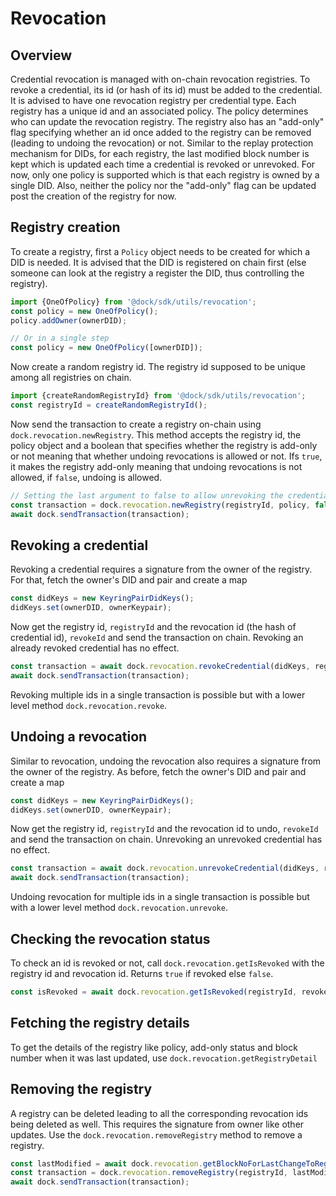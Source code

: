 # Revocation

## Overview
Credential revocation is managed with on-chain revocation registries. To revoke a credential, its id (or hash of its id) must be
added to the credential. It is advised to have one revocation registry per credential type. Each registry has a unique id and
an associated policy. The policy determines who can update the revocation registry. The registry also has an "add-only" flag specifying
whether an id once added to the registry can be removed (leading to undoing the revocation) or not.
Similar to the replay protection mechanism for DIDs, for each registry, the last modified block number is kept which is updated
each time a credential is revoked or unrevoked.
For now, only one policy is supported which is that each registry is owned by a single DID. Also, neither the policy
nor the "add-only" flag can be updated post the creation of the registry for now.

## Registry creation
To create a registry, first a `Policy` object needs to be created for which a DID is needed. It is advised that the DID
is registered on chain first (else someone can look at the registry a register the DID, thus controlling the registry).
```js
import {OneOfPolicy} from '@dock/sdk/utils/revocation';
const policy = new OneOfPolicy();
policy.addOwner(ownerDID);

// Or in a single step
const policy = new OneOfPolicy([ownerDID]);
```

Now create a random registry id. The registry id supposed to be unique among all registries on chain.
```js
import {createRandomRegistryId} from '@dock/sdk/utils/revocation';
const registryId = createRandomRegistryId();
```

Now send the transaction to create a registry on-chain using `dock.revocation.newRegistry`. This method accepts the registry id,
the policy object and a boolean that specifies whether the registry is add-only or not meaning that whether undoing revocations
is allowed or not. Ifs `true`, it makes the registry add-only meaning that undoing revocations is not allowed, if `false`,
undoing is allowed.
```js
// Setting the last argument to false to allow unrevoking the credential (undoing revocation)
const transaction = dock.revocation.newRegistry(registryId, policy, false);
await dock.sendTransaction(transaction);
```

## Revoking a credential
Revoking a credential requires a signature from the owner of the registry. For that, fetch the owner's DID and pair and
create a map
```js
const didKeys = new KeyringPairDidKeys();
didKeys.set(ownerDID, ownerKeypair);
```

Now get the registry id, `registryId` and the revocation id (the hash of credential id), `revokeId` and send the transaction on chain.
Revoking an already revoked credential has no effect.
```js
const transaction = await dock.revocation.revokeCredential(didKeys, registryId, revokeId);
await dock.sendTransaction(transaction);
```
Revoking multiple ids in a single transaction is possible but with a lower level method `dock.revocation.revoke`.

## Undoing a revocation
Similar to revocation, undoing the revocation also requires a signature from the owner of the registry. As before, fetch
the owner's DID and pair and create a map
```js
const didKeys = new KeyringPairDidKeys();
didKeys.set(ownerDID, ownerKeypair);
```

Now get the registry id, `registryId` and the revocation id to undo, `revokeId` and send the transaction on chain.
Unrevoking an unrevoked credential has no effect.
```js
const transaction = await dock.revocation.unrevokeCredential(didKeys, registryId, revokeId);
await dock.sendTransaction(transaction);
```
Undoing revocation for multiple ids in a single transaction is possible but with a lower level method `dock.revocation.unrevoke`.

## Checking the revocation status
To check an id is revoked or not, call `dock.revocation.getIsRevoked` with the registry id and revocation id. Returns `true`
if revoked else `false`.
```js
const isRevoked = await dock.revocation.getIsRevoked(registryId, revokeId);
```

## Fetching the registry details
To get the details of the registry like policy, add-only status and block number when it was last updated, use `dock.revocation.getRegistryDetail`

## Removing the registry
A registry can be deleted leading to all the corresponding revocation ids being deleted as well. This requires the signature
from owner like other updates. Use the `dock.revocation.removeRegistry` method to remove a registry.
```js
const lastModified = await dock.revocation.getBlockNoForLastChangeToRegistry(registryId);
const transaction = dock.revocation.removeRegistry(registryId, lastModified, didKeys);
await dock.sendTransaction(transaction);
```
